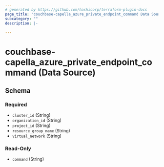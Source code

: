 ```yaml
---
# generated by https://github.com/hashicorp/terraform-plugin-docs
page_title: "couchbase-capella_azure_private_endpoint_command Data Source - terraform-provider-couchbase-capella"
subcategory: ""
description: |-
  
---
```


# couchbase-capella_azure_private_endpoint_command (Data Source)





<!-- schema generated by tfplugindocs -->
## Schema

### Required

- `cluster_id` (String)
- `organization_id` (String)
- `project_id` (String)
- `resource_group_name` (String)
- `virtual_network` (String)

### Read-Only

- `command` (String)
